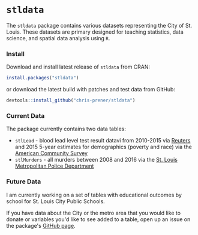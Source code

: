 
<!-- README.md is generated from README.Rmd. Please edit that file -->
`stldata`
=========

The `stldata` package contains various datasets representing the City of St. Louis. These datasets are primary designed for teaching statistics, data science, and spatial data analysis using `R`.

### Install

Download and install latest release of `stldata` from CRAN:

``` r
install.packages("stldata")
```

or download the latest build with patches and test data from GitHub:

``` r
devtools::install_github("chris-prener/stldata")
```

### Current Data

The package currently contains two data tables:

-   `stlLead` - blood lead level test result datavi from 2010-2015 via [Reuters](http://www.reuters.com/investigates/special-report/usa-lead-testing/#interactive-lead) and 2015 5-year estimates for demographics (poverty and race) via the [American Community Survey](https://factfinder.census.gov/faces/nav/jsf/pages/index.xhtml)
-   `stlMurders` - all murders between 2008 and 2016 via the [St. Louis Metropolitan Police Department](http://www.slmpd.org/)

### Future Data

I am currently working on a set of tables with educational outcomes by school for St. Louis City Public Schools.

If you have data about the City or the metro area that you would like to donate or variables you'd like to see added to a table, open up an issue on the package's [GitHub page](http://github.com/chris-prener/stldata/issues).
